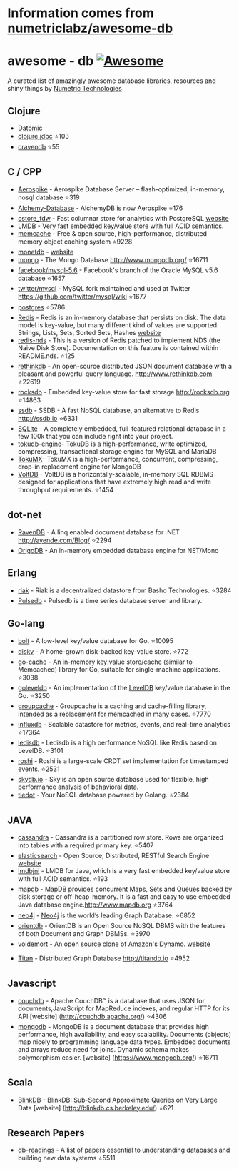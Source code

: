 # Information comes from [numetriclabz/awesome-db](https://github.com/numetriclabz/awesome-db)
﻿awesome - db [![Awesome](https://cdn.rawgit.com/sindresorhus/awesome/d7305f38d29fed78fa85652e3a63e154dd8e8829/media/badge.svg)](https://github.com/sindresorhus/awesome)
=========
A curated list of amazingly awesome database libraries, resources and shiny things by [Numetric Technologies](https://www.numetriclabz.com/)

## Clojure

 * [Datomic](http://www.datomic.com/)
 * [clojure.jdbc](https://github.com/niwibe/clojure.jdbc) :star:103
 * [cravendb](https://github.com/robashton/cravendb) :star:55

## C / CPP
* [Aerospike](https://github.com/aerospike/aerospike-server) - Aerospike Database Server – flash-optimized, in-memory, nosql database :star:319
* [Alchemy-Database](https://github.com/JakSprats/Alchemy-Database) - AlchemyDB is now Aerospike :star:176
* [cstore_fdw](https://github.com/citusdata/cstore_fdw) - Fast columnar store for analytics with PostgreSQL [website](http://citusdata.github.io/cstore_fdw/)
* [LMDB](http://symas.com/mdb/) - Very fast embedded key/value store with full ACID semantics.
* [memcache](https://github.com/memcached/memcached) - Free & open source, high-performance, distributed memory object caching system :star:9228
* [monetdb](https://github.com/snaga/monetdb) - [website](https://www.monetdb.org/)
* [mongo](https://github.com/mongodb/mongo) - The Mongo Database http://www.mongodb.org/ :star:16711
* [facebook/mysql-5.6](https://github.com/facebook/mysql-5.6) - Facebook's branch of the Oracle MySQL v5.6 database :star:1657
* [twitter/mysql](https://github.com/twitter/mysql) - MySQL fork maintained and used at Twitter https://github.com/twitter/mysql/wiki :star:1677
* [postgres](https://github.com/postgres/postgres) :star:5786
* [Redis](https://github.com/antirez/redis) - Redis is an in-memory database that persists on disk. The data model is key-value, but many different kind of values are supported: Strings, Lists, Sets, Sorted Sets, Hashes [website](http://redis.io)
* [redis-nds](https://github.com/mpalmer/redis/tree/nds-2.6) - This is a version of Redis patched to implement NDS (the Naive Disk Store). Documentation on this feature is contained within README.nds. :star:125
* [rethinkdb](https://github.com/rethinkdb/rethinkdb) - An open-source distributed JSON document database with a pleasant and powerful query language. http://www.rethinkdb.com :star:22619
* [rocksdb](https://github.com/facebook/rocksdb) - Embedded key-value store for fast storage http://rocksdb.org :star:14863
* [ssdb](https://github.com/ideawu/ssdb) - SSDB - A fast NoSQL database, an alternative to Redis http://ssdb.io :star:6331
* [SQLite](http://www.sqlite.org/) - A completely embedded, full-featured relational database in a few 100k that you can include right into your project.
* [tokudb-engine](https://github.com/Tokutek/tokudb-engine)- TokuDB is a high-performance, write optimized, compressing, transactional storage engine for MySQL and MariaDB
* [TokuMX](https://github.com/Tokutek/mongo)- TokuMX is a high-performance, concurrent, compressing, drop-in replacement engine for MongoDB
* [VoltDB](https://github.com/VoltDB/voltdb/) - VoltDB is a horizontally-scalable, in-memory SQL RDBMS designed for applications that have extremely high read and write throughput requirements. :star:1454


## dot-net

* [RavenDB](https://github.com/ravendb/ravendb) - A linq enabled document database for .NET http://ayende.com/Blog/ :star:2294
* [OrigoDB](http://dev.origodb.com) - An in-memory embedded database engine for NET/Mono

## Erlang

* [riak](https://github.com/basho/riak) - Riak is a decentralized datastore from Basho Technologies. :star:3284
* [Pulsedb](http://pulsedb.io) - Pulsedb is a time series database server and library.

## Go-lang

* [bolt](https://github.com/boltdb/bolt) - A low-level key/value database for Go. :star:10095
* [diskv](https://github.com/peterbourgon/diskv) - A home-grown disk-backed key-value store. :star:772
* [go-cache](https://github.com/pmylund/go-cache) - An in-memory key:value store/cache (similar to Memcached) library for Go, suitable for single-machine applications. :star:3038
* [goleveldb](https://github.com/syndtr/goleveldb) - An implementation of the [LevelDB](https://code.google.com/p/leveldb/) key/value database in the Go. :star:3250
* [groupcache](https://github.com/golang/groupcache) - Groupcache is a caching and cache-filling library, intended as a replacement for memcached in many cases. :star:7770
* [influxdb](https://github.com/influxdb/influxdb) - Scalable datastore for metrics, events, and real-time analytics :star:17364
* [ledisdb](https://github.com/siddontang/ledisdb) - Ledisdb is a high performance NoSQL like Redis based on LevelDB. :star:3101
* [roshi](https://github.com/soundcloud/roshi/) - Roshi is a large-scale CRDT set implementation for timestamped events. :star:2531
* [skydb.io](https://github.com/skydb/sky) - Sky is an open source database used for flexible, high performance analysis of behavioral data.
* [tiedot](https://github.com/HouzuoGuo/tiedot) - Your NoSQL database powered by Golang. :star:2384



## JAVA
* [cassandra](https://github.com/apache/cassandra) - Cassandra is a partitioned row store. Rows are organized into tables with a required primary key. :star:5407
* [elasticsearch](https://github.com/elasticsearch/elasticsearch) - Open Source, Distributed, RESTful Search Engine [website](http://elasticsearch.org)
* [lmdbjni](https://github.com/deephacks/lmdbjni) - LMDB for Java, which is a very fast embedded key/value store with full ACID semantics. :star:193
* [mapdb](https://github.com/jankotek/MapDB) - MapDB provides concurrent Maps, Sets and Queues backed by disk storage or off-heap-memory. It is a fast and easy to use embedded Java database engine.http://www.mapdb.org :star:3764
* [neo4j](https://github.com/neo4j/neo4j) - [Neo4j](http://neo4j.org) is the world’s leading Graph Database. :star:6852
* [orientdb](https://github.com/orientechnologies/orientdb) - OrientDB is an Open Source NoSQL DBMS with the features of both Document and Graph DBMSs. :star:3970
* [voldemort](https://github.com/voldemort/voldemort) - An open source clone of Amazon's Dynamo. [website](http://project-voldemort.com)
- [Titan](https://github.com/thinkaurelius/titan) - Distributed Graph Database http://titandb.io :star:4952


## Javascript
* [couchdb](https://github.com/apache/couchdb) - Apache CouchDB™ is a database that uses JSON for documents,JavaScript for MapReduce indexes, and regular HTTP for its API [website] (http://couchdb.apache.org/) :star:4306
* [mongodb](https://github.com/mongodb/mongo) - MongoDB is a document database that provides high performance, high availability, and easy scalability. Documents (objects) map nicely to programming language data types. Embedded documents and arrays reduce need for joins. Dynamic schema makes polymorphism easier. [website] (https://www.mongodb.org/) :star:16711



## Scala
* [BlinkDB](https://github.com/sameeragarwal/blinkdb) - BlinkDB: Sub-Second Approximate Queries on Very Large Data [website]	(http://blinkdb.cs.berkeley.edu/) :star:621

## Research Papers
* [db-readings](https://github.com/rxin/db-readings) - A list of papers essential to understanding databases and building new data systems :star:5511

